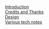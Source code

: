 [Introduction](introduction.md)  
[Credits and Thanks](credits.md)  
[Design](design.md)  
[Various tech notes](tech_notes.md)